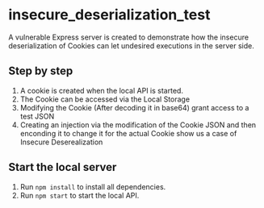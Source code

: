 # insecure_deserialization_test

A vulnerable Express server is created to demonstrate how the insecure deserialization of Cookies can let undesired executions in the server side.

## Step by step 
1. A cookie is created when the local API is started.
2. The Cookie can be accessed via the Local Storage
3. Modifying the Cookie (After decoding it in base64) grant access to a test JSON
4. Creating an injection via the modification of the Cookie JSON and then enconding it to change it for the actual Cookie show us a case of Insecure Deserealization

## Start the local server
1. Run `npm install` to install all dependencies. 
2. Run `npm start` to start the local API.

